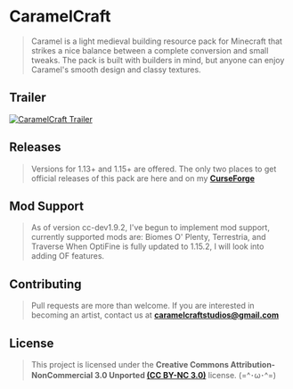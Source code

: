 # CaramelCraft

> Caramel is a light medieval building resource pack for Minecraft that strikes a nice balance between a complete conversion and small tweaks. The pack is built with builders in mind, but anyone can enjoy Caramel's smooth design and classy textures.


## Trailer

[![CaramelCraft Trailer](https://i.imgur.com/sX34Fhc.png)](https://youtu.be/fHxaizNGUN0)

## Releases

> Versions for 1.13+ and 1.15+ are offered. 
> The only two places to get official releases of this pack are here and on my **[CurseForge](https://www.curseforge.com/minecraft/texture-packs/caramel)**

## Mod Support

> As of version cc-dev1.9.2, I've begun to implement mod support, currently supported mods are: Biomes O' Plenty, Terrestria, and Traverse 
> When OptiFine is fully updated to 1.15.2, I will look into adding OF features.

## Contributing

> Pull requests are more than welcome. If you are interested in becoming an artist, contact us at **<caramelcraftstudios@gmail.com>**

## License

> This project is licensed under the **Creative Commons Attribution-NonCommercial 3.0 Unported [(CC BY-NC 3.0)](https://creativecommons.org/licenses/by-nc/3.0/)** license.  (=^･ω･^=)
